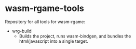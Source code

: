 # wasm-rgame-tools
Repository for all tools for wasm-rgame:
* wrg-build
  * Builds the project, runs wasm-bindgen, and bundles the html/javascript into a single target.
